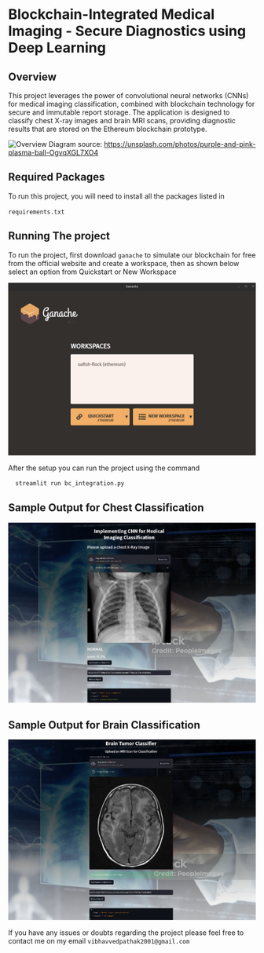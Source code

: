 # Blockchain-Integrated Medical Imaging - Secure Diagnostics using Deep Learning

## Overview

This project leverages the power of convolutional neural networks (CNNs) for medical imaging classification, combined with blockchain technology for secure and immutable report storage. The application is designed to classify chest X-ray images and brain MRI scans, providing diagnostic results that are stored on the Ethereum blockchain prototype.

![Overview Diagram](readme_images/hal-gatewood-OgvqXGL7XO4-unsplash.jpg)
source: https://unsplash.com/photos/purple-and-pink-plasma-ball-OgvqXGL7XO4

## Required Packages

To run this project, you will need to install all the packages listed in 

`requirements.txt`

## Running The project

To run the project, first download `ganache` to simulate our blockchain for free from the official website and create a workspace, then as shown below select an option from Quickstart or New Workspace

![Ganache_1](readme_images/ganache.png)

After the setup you can run the project using the command
```bash
  streamlit run bc_integration.py
```
## Sample Output for Chest Classification

![Chest_Op](readme_images/chest.png)

## Sample Output for Brain Classification

![Brain_Op](readme_images/Brain.png)

If you have any issues or doubts regarding the project please feel free to contact me on my email `vibhavvedpathak2001@gmail.com`


